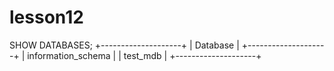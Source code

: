 # lesson12

SHOW DATABASES;
+--------------------+
| Database           |
+--------------------+
| information_schema |
| test_mdb           |
+--------------------+
